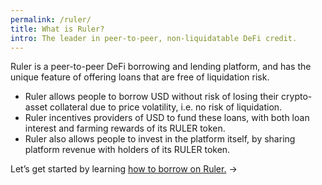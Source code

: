 ```yaml
---
permalink: /ruler/
title: What is Ruler?
intro: The leader in peer-to-peer, non-liquidatable DeFi credit.
---
```


Ruler is a peer-to-peer DeFi borrowing and lending platform, and has the unique feature of offering loans that are free of liquidation risk.

- Ruler allows people to borrow USD without risk of losing their crypto-asset collateral due to price volatility, i.e. no risk of liquidation.
- Ruler incentives providers of USD to fund these loans, with both loan interest and farming rewards of its RULER token.
- Ruler also allows people to invest in the platform itself, by sharing platform revenue with holders of its RULER token.


Let’s get started by learning [how to borrow on Ruler.](/borrow/) →
